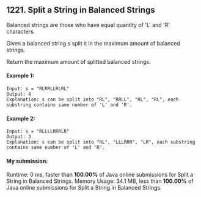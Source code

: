 ## 1221. Split a String in Balanced Strings
Balanced strings are those who have equal quantity of 'L' and 'R' characters.

Given a balanced string s split it in the maximum amount of balanced strings.

Return the maximum amount of splitted balanced strings.

#### Example 1:

```
Input: s = "RLRRLLRLRL"
Output: 4
Explanation: s can be split into "RL", "RRLL", "RL", "RL", each substring contains same number of 'L' and 'R'.
```

#### Example 2:

```
Input: s = "RLLLLRRRLR"
Output: 3
Explanation: s can be split into "RL", "LLLRRR", "LR", each substring contains same number of 'L' and 'R'.
```

#### My submission:
Runtime: 0 ms, faster than **100.00%** of Java online submissions for Split a String in Balanced Strings.
Memory Usage: 34.1 MB, less than **100.00%** of Java online submissions for Split a String in Balanced Strings.

